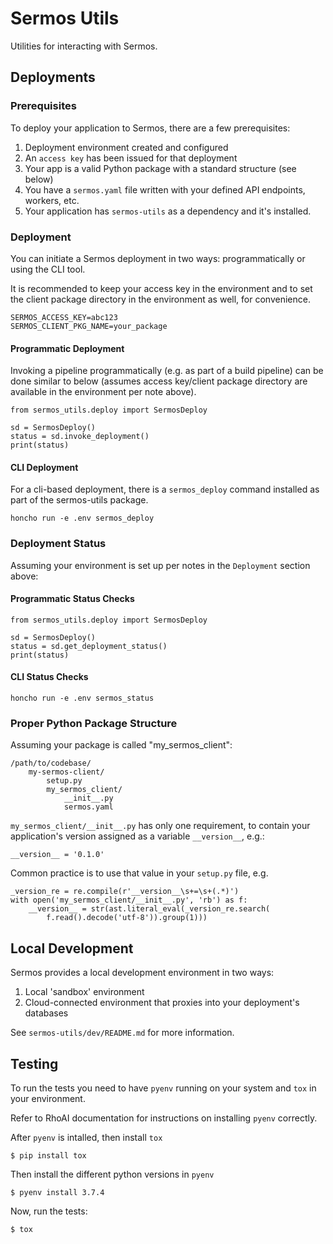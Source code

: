 # Sermos Utils

Utilities for interacting with Sermos.

## Deployments

### Prerequisites

To deploy your application to Sermos, there are a few prerequisites:

1. Deployment environment created and configured
1. An `access key` has been issued for that deployment
1. Your app is a valid Python package with a standard structure (see below)
1. You have a `sermos.yaml` file written with your defined API endpoints, workers, etc.
1. Your application has `sermos-utils` as a dependency and it's installed.

### Deployment

You can initiate a Sermos deployment in two ways: programmatically or using the
CLI tool.

It is recommended to keep your access key in the environment and to set the
client package directory in the environment as well, for convenience.

    SERMOS_ACCESS_KEY=abc123
    SERMOS_CLIENT_PKG_NAME=your_package

#### Programmatic Deployment

Invoking a pipeline programmatically (e.g. as part of a build pipeline) can
be done similar to below (assumes access key/client package directory
are available in the environment per note above).

    from sermos_utils.deploy import SermosDeploy

    sd = SermosDeploy()
    status = sd.invoke_deployment()
    print(status)

#### CLI Deployment

For a cli-based deployment, there is a `sermos_deploy` command installed
as part of the sermos-utils package.

    honcho run -e .env sermos_deploy

### Deployment Status

Assuming your environment is set up per notes in the `Deployment` section above:

#### Programmatic Status Checks

    from sermos_utils.deploy import SermosDeploy

    sd = SermosDeploy()
    status = sd.get_deployment_status()
    print(status)

#### CLI Status Checks

    honcho run -e .env sermos_status

### Proper Python Package Structure

Assuming your package is called "my_sermos_client":

    /path/to/codebase/
        my-sermos-client/
            setup.py
            my_sermos_client/
                __init__.py
                sermos.yaml

`my_sermos_client/__init__.py` has only one requirement, to contain your
application's version assigned as a variable `__version__`, e.g.:

    __version__ = '0.1.0'

Common practice is to use that value in your `setup.py` file, e.g.

    _version_re = re.compile(r'__version__\s+=\s+(.*)')
    with open('my_sermos_client/__init__.py', 'rb') as f:
        __version__ = str(ast.literal_eval(_version_re.search(
            f.read().decode('utf-8')).group(1)))

## Local Development

Sermos provides a local development environment in two ways:

1. Local 'sandbox' environment
1. Cloud-connected environment that proxies into your deployment's databases

See `sermos-utils/dev/README.md` for more information.

## Testing

To run the tests you need to have `pyenv` running on your system and `tox` in
your environment.

Refer to RhoAI documentation for instructions on installing `pyenv` correctly.

After `pyenv` is intalled, then install `tox`

    $ pip install tox

Then install the different python versions in `pyenv`

    $ pyenv install 3.7.4

Now, run the tests:

    $ tox
